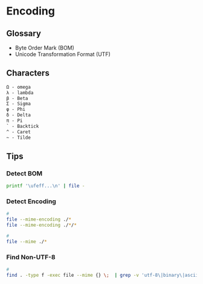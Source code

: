 # Encoding

## Glossary

- Byte Order Mark (BOM)
- Unicode Transformation Format (UTF)

## Characters

```txt
Ω - omega
λ - lambda
β - Beta
Σ - Sigma
φ - Phi
δ - Delta
π - Pi
` - Backtick
^ - Caret
~ - Tilde
```

## Tips

### Detect BOM

```sh
printf '\ufeff...\n' | file -
```

### Detect Encoding

```sh
#
file --mime-encoding ./*
file --mime-encoding ./*/*

#
file --mime ./*
```

<!-- ### Convert to UTF-8

TODO -->

### Find Non-UTF-8

```sh
#
find . -type f -exec file --mime {} \;  | grep -v 'utf-8\|binary\|ascii'
```
